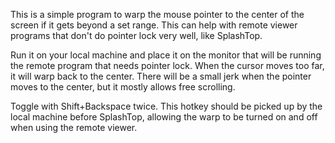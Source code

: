 This is a simple program to warp the mouse pointer to the center of the screen if it gets beyond a set range. This can help with remote viewer programs that don't do pointer lock very well, like SplashTop.

Run it on your local machine and place it on the monitor that will be running the remote program that needs pointer lock. When the cursor moves too far, it will warp back to the center. There will be a small jerk when the pointer moves to the center, but it mostly allows free scrolling.

Toggle with Shift+Backspace twice. This hotkey should be picked up by the local machine before SplashTop, allowing the warp to be turned on and off when using the remote viewer.
